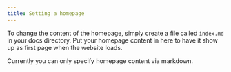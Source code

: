 ```yaml
---
title: Setting a homepage
---
```


To change the content of the homepage, simply create a file called `index.md` in your docs directory. Put your homepage content in here to have it show up as first page when the website loads.

Currently you can only specify homepage content via markdown.
